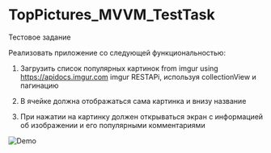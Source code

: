 # TopPictures_MVVM_TestTask
Тестовое задание

Реализовать приложение со следующей функциональностью:

1. Загрузить список популярных картинок from imgur using
https://apidocs.imgur.com imgur RESTAPi, используя
collectionView и пагинацию

2. В ячейке должна отображаться сама картинка и внизу
название

3. При нажатии на картинку должен открываться экран с
информацией об изображении и его популярными
комментариями

![Demo](http://media.giphy.com/media/S460ubW6SyF5Wv0rZ7/giphy.gif)
